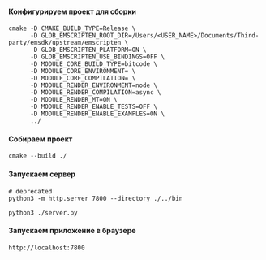 #### Конфигурируем проект для сборки

```console
cmake -D CMAKE_BUILD_TYPE=Release \
      -D GLOB_EMSCRIPTEN_ROOT_DIR=/Users/<USER_NAME>/Documents/Third-party/emsdk/upstream/emscripten \
      -D GLOB_EMSCRIPTEN_PLATFORM=ON \
      -D GLOB_EMSCRIPTEN_USE_BINDINGS=OFF \
      -D MODULE_CORE_BUILD_TYPE=bitcode \
      -D MODULE_CORE_ENVIRONMENT= \
      -D MODULE_CORE_COMPILATION= \
      -D MODULE_RENDER_ENVIRONMENT=node \
      -D MODULE_RENDER_COMPILATION=async \
      -D MODULE_RENDER_MT=ON \
      -D MODULE_RENDER_ENABLE_TESTS=OFF \
      -D MODULE_RENDER_ENABLE_EXAMPLES=ON \
      ../
```

#### Собираем проект

```console
cmake --build ./
```

#### Запускаем сервер

```console
# deprecated
python3 -m http.server 7800 --directory ./../bin

python3 ./server.py
```

#### Запускаем приложение в браузере

```console
http://localhost:7800
```
